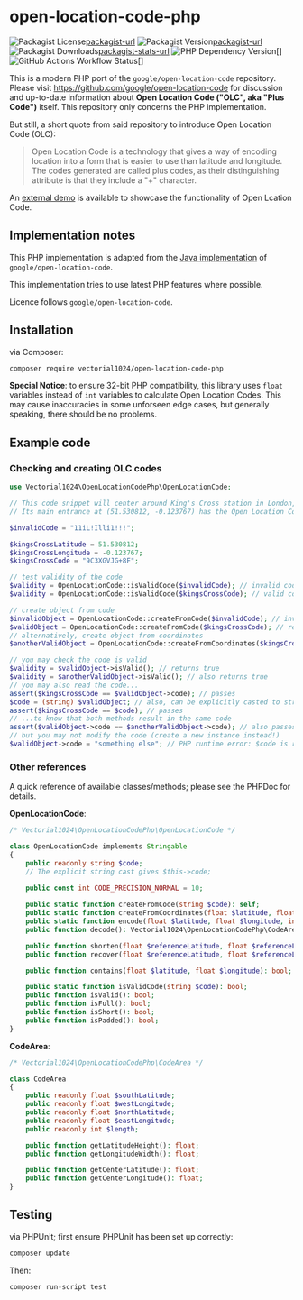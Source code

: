 # open-location-code-php
![Packagist License][packagist-license-image][packagist-url]
![Packagist Version][packagist-version-image][packagist-url]
![Packagist Downloads][packagist-downloads-image][packagist-stats-url]
![PHP Dependency Version][php-version-image][]
![GitHub Actions Workflow Status][php-build-status-image][]

This is a modern PHP port of the `google/open-location-code` repository. Please visit https://github.com/google/open-location-code for discussion and up-to-date information about **Open Location Code ("OLC", aka "Plus Code")** itself. This repository only concerns the PHP implementation.

But still, a short quote from said repository to introduce Open Location Code (OLC):

> Open Location Code is a technology that gives a way of encoding location into a form that is easier to use than latitude and longitude. The codes generated are called plus codes, as their distinguishing attribute is that they include a "+" character.

An [external demo](https://plus.codes/map) is available to showcase the functionality of Open Lcation Code.

## Implementation notes
This PHP implementation is adapted from the [Java implementation](https://github.com/google/open-location-code/tree/main/java) of `google/open-location-code`.

This implementation tries to use latest PHP features where possible.

Licence follows `google/open-location-code`.

## Installation
via Composer:

```sh
composer require vectorial1024/open-location-code-php
```

**Special Notice**: to ensure 32-bit PHP compatibility, this library uses `float` variables instead of `int` variables to calculate Open Location Codes.
This may cause inaccuracies in some unforseen edge cases, but generally speaking, there should be no problems.

## Example code

### Checking and creating OLC codes

```php
use Vectorial1024\OpenLocationCodePhp\OpenLocationCode;

// This code snippet will center around King's Cross station in London, UK.
// Its main entrance at (51.530812, -0.123767) has the Open Location Code of "9C3XGVJG+8F".

$invalidCode = "11iL!Illi1!!!";

$kingsCrossLatitude = 51.530812;
$kingsCrossLongitude = -0.123767;
$kingsCrossCode = "9C3XGVJG+8F";

// test validity of the code
$validity = OpenLocationCode::isValidCode($invalidCode); // invalid code; returns false
$validity = OpenLocationCode::isValidCode($kingsCrossCode); // valid code; returns true

// create object from code
$invalidObject = OpenLocationCode::createFromCode($invalidCode); // invalid code; throws InvalidArgumentException
$validObject = OpenLocationCode::createFromCode($kingsCrossCode); // returns OpenLocationCode instance
// alternatively, create object from coordinates
$anotherValidObject = OpenLocationCode::createFromCoordinates($kingsCrossLatitude, $kingsCrossLongitude); // returns OpenLocationCode instance

// you may check the code is valid
$validity = $validObject->isValid(); // returns true
$validity = $anotherValidObject->isValid(); // also returns true
// you may also read the code...
assert($kingsCrossCode == $validObject->code); // passes
$code = (string) $validObject; // also, can be explicitly casted to string
assert($kingsCrossCode == $code); // passes
// ...to know that both methods result in the same code
assert($validObject->code == $anotherValidObject->code); // also passes
// but you may not modify the code (create a new instance instead!)
$validObject->code = "something else"; // PHP runtime error: $code is read-only
```

### Other references

A quick reference of available classes/methods; please see the PHPDoc for details.

**OpenLocationCode**:

```php
/* Vectorial1024\OpenLocationCodePhp\OpenLocationCode */

class OpenLocationCode implememts Stringable
{
    public readonly string $code;
    // The explicit string cast gives $this->code;

    public const int CODE_PRECISION_NORMAL = 10;
    
    public static function createFromCode(string $code): self;
    public static function createFromCoordinates(float $latitude, float $longitude, int $codeLength = self::CODE_PRECISION_NORMAL): self;
    public static function encode(float $latitude, float $longitude, int $codeLength = self::CODE_PRECISION_NORMAL): string;
    public function decode(): Vectorial1024\OpenLocationCodePhp\CodeArea;

    public function shorten(float $referenceLatitude, float $referenceLongitude): self;
    public function recover(float $referenceLatitude, float $referenceLongitude): self;

    public function contains(float $latitude, float $longitude): bool;

    public static function isValidCode(string $code): bool;
    public function isValid(): bool;
    public function isFull(): bool;
    public function isShort(): bool;
    public function isPadded(): bool;
}
```

**CodeArea**:

```php
/* Vectorial1024\OpenLocationCodePhp\CodeArea */

class CodeArea
{
    public readonly float $southLatitude;
    public readonly float $westLongitude;
    public readonly float $northLatitude;
    public readonly float $eastLongitude;
    public readonly int $length;

    public function getLatitudeHeight(): float;
    public function getLongitudeWidth(): float;

    public function getCenterLatitude(): float;
    public function getCenterLongitude(): float;
}
```

## Testing
via PHPUnit; first ensure PHPUnit has been set up correctly:

```sh
composer update
```

Then:

```sh
composer run-script test
```

[packagist-url]: https://packagist.org/packages/vectorial1024/open-location-code-php
[packagist-stats-url]: https://packagist.org/packages/vectorial1024/open-location-code-php/stats

[packagist-license-image]: https://img.shields.io/packagist/l/vectorial1024/open-location-code-php?style=plastic
[packagist-version-image]: https://img.shields.io/packagist/v/vectorial1024/open-location-code-php?style=plastic
[packagist-downloads-image]: https://img.shields.io/packagist/dm/vectorial1024/open-location-code-php?style=plastic
[php-version-image]: https://img.shields.io/packagist/dependency-v/vectorial1024/open-location-code-php/php?style=plastic&label=PHP
[php-build-status-image]: https://img.shields.io/github/actions/workflow/status/Vectorial1024/open-location-code-php/php.yml?style=plastic
